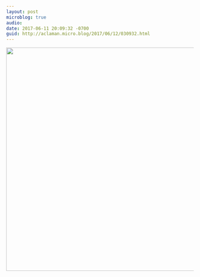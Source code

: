 ```yaml
---
layout: post
microblog: true
audio: 
date: 2017-06-11 20:09:32 -0700
guid: http://aclaman.micro.blog/2017/06/12/030932.html
---
```



<img src="http://micro.alexclaman.com/uploads/2018/bc12a1d493.jpg" width="600" height="600" />
